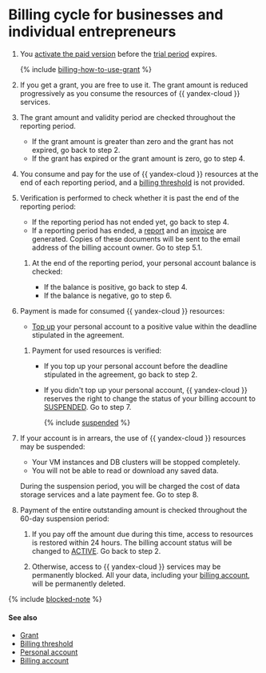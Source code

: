 # Billing cycle for businesses and individual entrepreneurs


1. You [activate the paid version](../operations/activate-commercial.md) before the [trial period](../../billing/concepts/trial-period.md) expires.

   {% include [billing-how-to-use-grant](../../_includes/billing-how-to-use-grant.md) %}

1. If you get a grant, you are free to use it. The grant amount is reduced progressively as you consume the resources of {{ yandex-cloud }} services.

1. The grant amount and validity period are checked throughout the reporting period.

   * If the grant amount is greater than zero and the grant has not expired, go back to step 2.
   * If the grant has expired or the grant amount is zero, go to step 4.


1. You consume and pay for the use of {{ yandex-cloud }} resources at the end of each reporting period, and a [billing threshold](../concepts/billing-threshold.md) is not provided.

1. Verification is performed to check whether it is past the end of the reporting period:

   * If the reporting period has not ended yet, go back to step 4.
   * If a reporting period has ended, a [report](../concepts/act.md) and an [invoice](../concepts/invoice.md) are generated. Copies of these documents will be sent to the email address of the billing account owner. Go to step 5.1.

   1. At the end of the reporting period, your personal account balance is checked:

      * If the balance is positive, go back to step 4.
      * If the balance is negative, go to step 6.


1. Payment is made for consumed {{ yandex-cloud }} resources:

   * [Top up](../operations/pay-the-bill.md) your personal account to a positive value within the deadline stipulated in the agreement.

   1. Payment for used resources is verified:

      * If you top up your personal account before the deadline stipulated in the agreement, go back to step 2.
      * If you didn't top up your personal account, {{ yandex-cloud }} reserves the right to change the status of your billing account to [SUSPENDED](../concepts/billing-account-statuses.md). Go to step 7.

         {% include [suspended](../_includes/billing-suspended.md) %}

1. If your account is in arrears, the use of {{ yandex-cloud }} resources may be suspended:

   * Your VM instances and DB clusters will be stopped completely.
   * You will not be able to read or download any saved data.

   During the suspension period, you will be charged the cost of data storage services and a late payment fee. Go to step 8.

1. Payment of the entire outstanding amount is checked throughout the 60-day suspension period:

   1. If you pay off the amount due during this time, access to resources is restored within 24 hours. The billing account status will be changed to [ACTIVE](../concepts/billing-account-statuses.md). Go back to step 2.

   1. Otherwise, access to {{ yandex-cloud }} services may be permanently blocked. All your data, including your [billing account](../concepts/billing-account.md), will be permanently deleted.


{% include [blocked-note](../_includes/blocked-note.md) %}


#### See also

* [Grant](../concepts/bonus-account.md)
* [Billing threshold](../concepts/billing-threshold.md)
* [Personal account](../concepts/personal-account.md)
* [Billing account](../concepts/billing-account.md)